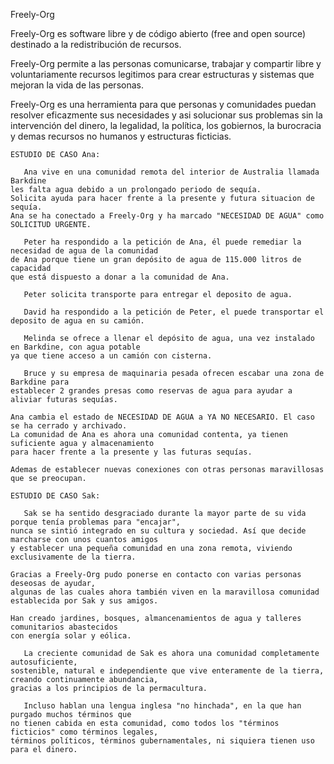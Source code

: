 Freely-Org

Freely-Org es software libre y de código abierto (free and open source) 
destinado a la redistribución de recursos.

Freely-Org permite a las personas comunicarse, trabajar y compartir libre y voluntariamente 
recursos legitimos para crear estructuras y sistemas que mejoran la vida de las personas.

Freely-Org es una herramienta para que personas y comunidades puedan resolver eficazmente 
sus necesidades y asi solucionar sus problemas sin la intervención del dinero, la legalidad, 
la política, los gobiernos, la burocracia y demas recursos no humanos y estructuras ficticias.

`ESTUDIO DE CASO Ana:`

```
   Ana vive en una comunidad remota del interior de Australia llamada Barkdine
les falta agua debido a un prolongado periodo de sequía. 
Solicita ayuda para hacer frente a la presente y futura situacion de sequía. 
Ana se ha conectado a Freely-Org y ha marcado "NECESIDAD DE AGUA" como SOLICITUD URGENTE.

   Peter ha respondido a la petición de Ana, él puede remediar la necesidad de agua de la comunidad
de Ana porque tiene un gran depósito de agua de 115.000 litros de capacidad 
que está dispuesto a donar a la comunidad de Ana.

   Peter solicita transporte para entregar el deposito de agua.

   David ha respondido a la petición de Peter, el puede transportar el deposito de agua en su camión.

   Melinda se ofrece a llenar el depósito de agua, una vez instalado en Barkdine, con agua potable 
ya que tiene acceso a un camión con cisterna.

   Bruce y su empresa de maquinaria pesada ofrecen escabar una zona de Barkdine para
establecer 2 grandes presas como reservas de agua para ayudar a aliviar futuras sequías.

Ana cambia el estado de NECESIDAD DE AGUA a YA NO NECESARIO. El caso se ha cerrado y archivado.
La comunidad de Ana es ahora una comunidad contenta, ya tienen suficiente agua y almacenamiento 
para hacer frente a la presente y las futuras sequías. 

Ademas de establecer nuevas conexiones con otras personas maravillosas que se preocupan.
```

`ESTUDIO DE CASO Sak:`

```
   Sak se ha sentido desgraciado durante la mayor parte de su vida porque tenía problemas para "encajar", 
nunca se sintió integrado en su cultura y sociedad. Así que decide marcharse con unos cuantos amigos
y establecer una pequeña comunidad en una zona remota, viviendo exclusivamente de la tierra. 

Gracias a Freely-Org pudo ponerse en contacto con varias personas deseosas de ayudar, 
algunas de las cuales ahora también viven en la maravillosa comunidad establecida por Sak y sus amigos. 

Han creado jardines, bosques, almancenamientos de agua y talleres comunitarios abastecidos 
con energía solar y eólica.

   La creciente comunidad de Sak es ahora una comunidad completamente autosuficiente, 
sostenible, natural e independiente que vive enteramente de la tierra, creando continuamente abundancia, 
gracias a los principios de la permacultura.

   Incluso hablan una lengua inglesa "no hinchada", en la que han purgado muchos términos que
no tienen cabida en esta comunidad, como todos los "términos ficticios" como términos legales, 
términos políticos, términos gubernamentales, ni siquiera tienen uso para el dinero.
```
